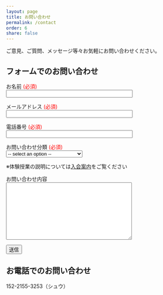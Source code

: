 ```yaml
---
layout: page
title: お問い合わせ
permalink: /contact
order: 6
share: false
---
```


ご意見、ご質問、メッセージ等々お気軽にお問い合わせください。

## フォームでのお問い合わせ
<form id="inquiry-form" action="https://zf9m7p0bh7.execute-api.ap-northeast-1.amazonaws.com/beta/sendmail" method="POST">

<p>お名前 <span style="color: #ff0000;">(必須)</span><br />
<input type="text" name="name" value="" size="40" required></p>

<p>メールアドレス <span style="color: #ff0000;">(必須)</span><br />
<input type="email" name="email" value="" size="40" required></p>

<p>電話番号 <span style="color: #ff0000;">(必須)</span><br />
<input type="text" name="tel" value="" size="40" maxlength="15" required></p>

<p>お問い合わせ分類 <span style="color: #ff0000;">(必須)</span><br />
<select name="category" required>
    <option disabled selected value> -- select an option -- </option>
    <option value="無料体験授業の申し込み">無料体験授業の申し込み</option>
    <option value="有料体験授業の申し込み">有料体験授業の申し込み</option>
    <option value="欠席･振替えの申請">欠席･振替えの申請</option>
    <option value="アートフィッシュに関する質問">アートフィッシュに関する質問</option>
</select></p>


<p>※体験授業の説明については<a href="{{ site.baseurl }}{% link _pages/guidance_for_joining.md %}" title="入会案内" target="_blank">入会案内</a>をご覧ください</p>


<p>お問い合わせ内容<br />
<textarea name="content" cols="40" rows="10"></textarea></p>

<p><input type="submit" value="送信"></p>
</form>
<div id="inquiry-message"></div>

## お電話でのお問い合わせ

152-2155-3253（シュウ）

<script src="{{ '/assets/js/inquiry.js' | prepend: site.baseurl }}"></script>
